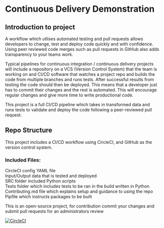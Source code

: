 # Continuous Delivery Demonstration

## Introduction to project

A workflow which utlises automated testing and pull requests allows developers to change, test and deploy code quickly and with confidence. Using peer reviewed code merges such as pull requests in GitHub also adds transparency to your teams work.

Typical pipelines for continuous integration / continuous delivery projects will include a repository on a VCS (Version Control System) that the team is working on and  CI/CD software that watches a project repo and builds the code from multiple branches and runs tests. After successful results from testing the code should then be deployed. This means that a developer just has to commit their changes and  the rest is automated. This will encourage regular changes and give more time to write productional code. 

This project is a full CI/CD pipeline which takes in transformed data and runs tests to validate and deploy the code following a peer-reviewed pull request.

## Repo Structure

This project includes a CI/CD workflow using CircleCI, and GitHub as the version control system.

### Included Files:

CircleCI config YAML file  
Input/Output data that is tested and deployed  
SRC folder included Python scripts  
Tests folder which includes tests to be ran in the build written in Python  
Contributing.md file which explains setup and guidance to using the repo  
Pipfile which instructs packages to be built  
  
This is an open-source project, for contribution commit your changes and submit pull requests for an administrators review

[![CircleCI](https://circleci.com/gh/team-avocado-01/continuous-delivery-demonstration.svg?style=svg)](https://circleci.com/gh/team-avocado-01/continuous-delivery-demonstration)

